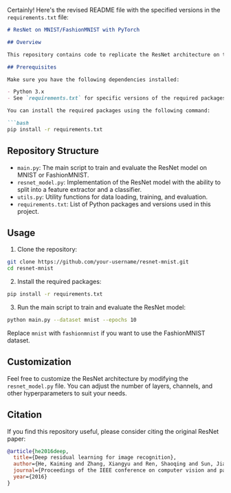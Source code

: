 Certainly! Here's the revised README file with the specified versions in the `requirements.txt` file:

```markdown
# ResNet on MNIST/FashionMNIST with PyTorch

## Overview

This repository contains code to replicate the ResNet architecture on the MNIST and FashionMNIST datasets using the PyTorch torchvision model. The approach involves reusing the torchvision ResNet model by splitting it into a feature extractor and a classifier. This allows for better customization and understanding of the ResNet architecture.

## Prerequisites

Make sure you have the following dependencies installed:

- Python 3.x
- See `requirements.txt` for specific versions of the required packages.

You can install the required packages using the following command:

```bash
pip install -r requirements.txt
```

## Repository Structure

- `main.py`: The main script to train and evaluate the ResNet model on MNIST or FashionMNIST.
- `resnet_model.py`: Implementation of the ResNet model with the ability to split into a feature extractor and a classifier.
- `utils.py`: Utility functions for data loading, training, and evaluation.
- `requirements.txt`: List of Python packages and versions used in this project.

## Usage

1. Clone the repository:

```bash
git clone https://github.com/your-username/resnet-mnist.git
cd resnet-mnist
```

2. Install the required packages:

```bash
pip install -r requirements.txt
```

3. Run the main script to train and evaluate the ResNet model:

```bash
python main.py --dataset mnist --epochs 10
```

Replace `mnist` with `fashionmnist` if you want to use the FashionMNIST dataset.

## Customization

Feel free to customize the ResNet architecture by modifying the `resnet_model.py` file. You can adjust the number of layers, channels, and other hyperparameters to suit your needs.

## Citation

If you find this repository useful, please consider citing the original ResNet paper:

```bibtex
@article{he2016deep,
  title={Deep residual learning for image recognition},
  author={He, Kaiming and Zhang, Xiangyu and Ren, Shaoqing and Sun, Jian},
  journal={Proceedings of the IEEE conference on computer vision and pattern recognition},
  year={2016}
}
```
